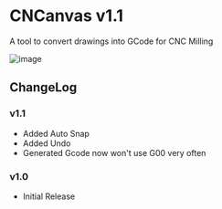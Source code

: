 # CNCanvas v1.1
A tool to convert drawings into GCode for CNC Milling

![image](https://github.com/CWSwastik/CNCanvas/assets/61446939/576bffb2-c667-445c-82a1-6d07e52b26ab)

## ChangeLog


### v1.1
- Added Auto Snap
- Added Undo
- Generated Gcode now won't use G00 very often
  
### v1.0
- Initial Release
